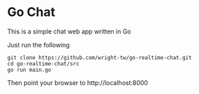 # Go Chat

This is a simple chat web app written in Go

Just run the following
```
git clone https://github.com/wright-tw/go-realtime-chat.git
cd go-realtime-chat/src
go run main.go
```

Then point your browser to http://localhost:8000